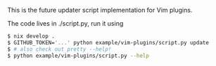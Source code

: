 This is the future updater script implementation for Vim plugins.

The code lives in ./script.py, run it using

```sh
$ nix develop .
$ GITHUB_TOKEN='...' python example/vim-plugins/script.py update
$ # also check out pretty --help!
$ python example/vim-plugins/script.py --help
```
